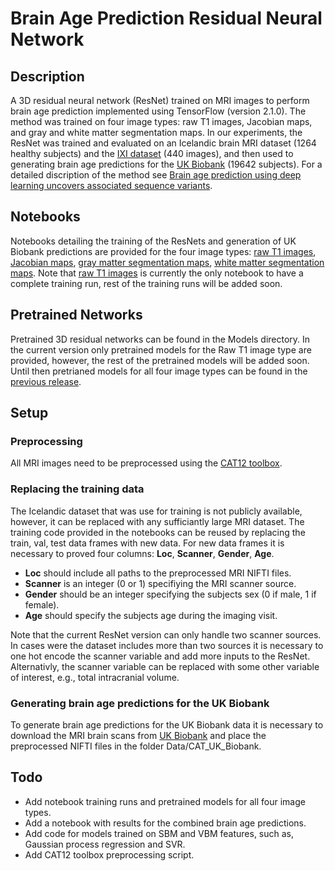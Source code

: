# Brain Age Prediction Residual Neural Network

## Description
A 3D residual neural network (ResNet) trained on MRI images to perform brain age prediction implemented using TensorFlow (version 2.1.0). The method was trained on four image types: raw T1 images, Jacobian maps, and gray and white matter segmentation maps. In our experiments, the ResNet was trained and evaluated on an Icelandic brain MRI dataset (1264 healthy subjects) and the [IXI dataset](https://brain-development.org/ixi-dataset/) (440 images), and then used to generating brain age predictions for the [UK Biobank](https://www.ukbiobank.ac.uk/register-apply/) (19642 subjects). For a detailed discription of the method see [Brain age prediction using deep learning uncovers associated sequence variants](https://www.nature.com/articles/s41467-019-13163-9).  

## Notebooks
Notebooks detailing the training of the ResNets and generation of UK Biobank predictions are provided for the four image types: [raw T1 images](Code/ResNet_TrainingAndInference(RawT1).ipynb), [Jacobian maps](Code/ResNet_TrainingAndInference(Jacobian).ipynb), [gray matter segmentation maps](Code/ResNet_TrainingAndInference(GrayMatter).ipynb), [white matter segmentation maps](Code/ResNet_TrainingAndInference(WhiteMatter).ipynb). Note that [raw T1 images](Code/ResNet_TrainingAndInference(RawT1).ipynb) is currently the only notebook to have a complete training run, rest of the training runs will be added soon.

## Pretrained Networks
Pretrained 3D residual networks can be found in the Models directory. In the current version only pretrained models for the Raw T1 image type are provided, however, the rest of the pretrained models will be added soon. Until then pretrianed models for all four image types can be found in the [previous release](https://zenodo.org/record/3824139).

## Setup

### Preprocessing
All MRI images need to be preprocessed using the [CAT12 toolbox](http://www.neuro.uni-jena.de/cat/).

### Replacing the training data
The Icelandic dataset that was use for training is not publicly available, however, it can be replaced with any sufficiantly large MRI dataset. The training code provided in the notebooks can be reused by replacing the train, val, test data frames with new data. For new data frames it is necessary to proved four columns: **Loc**, **Scanner**, **Gender**, **Age**. 

* **Loc** should include all paths to the preprocessed MRI NIFTI files.
* **Scanner** is an integer (0 or 1) specifiying the MRI scanner source.
* **Gender** should be an integer specifying the subjects sex (0 if male, 1 if female).
* **Age** should specify the subjects age during the imaging visit. 

Note that the current ResNet version can only handle two scanner sources. In cases were the dataset includes more than two sources it is necessary to one hot encode the scanner variable and add more inputs to the ResNet. Alternativly, the scanner variable can be replaced with some other variable of interest, e.g., total intracranial volume.

### Generating brain age predictions for the UK Biobank
To generate brain age predictions for the UK Biobank data it is necessary to download the MRI brain scans from [UK Biobank](https://www.ukbiobank.ac.uk/register-apply/) and place the preprocessed NIFTI files in the folder Data/CAT_UK_Biobank.

## Todo
* Add notebook training runs and pretrained models for all four image types.
* Add a notebook with results for the combined brain age predictions.
* Add code for models trained on SBM and VBM features, such as, Gaussian process regression and SVR.
* Add CAT12 toolbox preprocessing script.